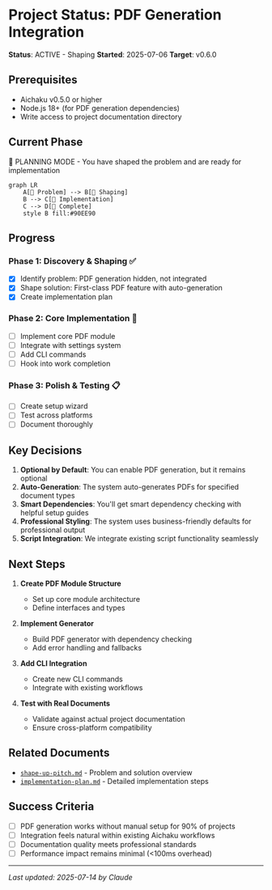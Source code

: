 # Project Status: PDF Generation Integration

**Status**: ACTIVE - Shaping **Started**: 2025-07-06 **Target**: v0.6.0

## Prerequisites

- Aichaku v0.5.0 or higher
- Node.js 18+ (for PDF generation dependencies)
- Write access to project documentation directory

## Current Phase

📐 PLANNING MODE - You have shaped the problem and are ready for implementation

```mermaid
graph LR
    A[🌱 Problem] --> B[🌿 Shaping]
    B --> C[🌳 Implementation]
    C --> D[🍃 Complete]
    style B fill:#90EE90
```

## Progress

### Phase 1: Discovery & Shaping ✅

- [x] Identify problem: PDF generation hidden, not integrated
- [x] Shape solution: First-class PDF feature with auto-generation
- [x] Create implementation plan

### Phase 2: Core Implementation 🔄

- [ ] Implement core PDF module
- [ ] Integrate with settings system
- [ ] Add CLI commands
- [ ] Hook into work completion

### Phase 3: Polish & Testing 📋

- [ ] Create setup wizard
- [ ] Test across platforms
- [ ] Document thoroughly

## Key Decisions

1. **Optional by Default**: You can enable PDF generation, but it remains optional
2. **Auto-Generation**: The system auto-generates PDFs for specified document types
3. **Smart Dependencies**: You'll get smart dependency checking with helpful setup guides
4. **Professional Styling**: The system uses business-friendly defaults for professional output
5. **Script Integration**: We integrate existing script functionality seamlessly

## Next Steps

1. **Create PDF Module Structure**
   - Set up core module architecture
   - Define interfaces and types

2. **Implement Generator**
   - Build PDF generator with dependency checking
   - Add error handling and fallbacks

3. **Add CLI Integration**
   - Create new CLI commands
   - Integrate with existing workflows

4. **Test with Real Documents**
   - Validate against actual project documentation
   - Ensure cross-platform compatibility

## Related Documents

- [`shape-up-pitch.md`](./shape-up-pitch.md) - Problem and solution overview
- [`implementation-plan.md`](./implementation-plan.md) - Detailed implementation steps

## Success Criteria

- [ ] PDF generation works without manual setup for 90% of projects
- [ ] Integration feels natural within existing Aichaku workflows
- [ ] Documentation quality meets professional standards
- [ ] Performance impact remains minimal (<100ms overhead)

---

*Last updated: 2025-07-14 by Claude*
